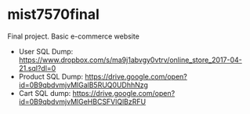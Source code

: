 # mist7570final
Final project. Basic e-commerce website
* User SQL Dump: https://www.dropbox.com/s/ma9j1abvgy0vtrv/online_store_2017-04-21.sql?dl=0
* Product SQL Dump: https://drive.google.com/open?id=0B9qbdvmjvMlGalB5RUQ0UDhhNzg
* Cart SQL dump: https://drive.google.com/open?id=0B9qbdvmjvMlGeHBCSFVlQlBzRFU

